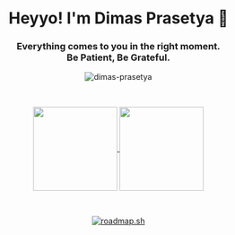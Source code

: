 <h1 align="center">Heyyo! I'm Dimas Prasetya 👋</h1>
<h3 align="center">Everything comes to you in the right moment.<br>Be Patient, Be Grateful.</h3>

<p align="center">
  <img src="https://komarev.com/ghpvc/?username=dimas-prasetya" alt="dimas-prasetya" />
</p>

<br>

<p align="center">
  <a href="https://github.com/dimas-prasetya/github-readme-stats">
    <img height=150 align="center" src="https://github-readme-stats.vercel.app/api?username=dimas-prasetya&rank_icon=github&show_icons=true" />
  </a>
  
  <a href="https://github.com/dimas-prasetya/convoychat">
    <img height=150 align="center" src="https://github-readme-stats.vercel.app/api/top-langs?username=dimas-prasetya&layout=compact&langs_count=8&card_width=320" />
  </a>
</p>

<br>

<p align="center">
  <a href="https://roadmap.sh"><img src="https://roadmap.sh/card/wide/665d3191b998f3b3c75dec9b?variant=dark" alt="roadmap.sh"/></a>
</p>
<!--
**Dimas-Prasetya/Dimas-Prasetya** is a ✨ _special_ ✨ repository because its `README.md` (this file) appears on your GitHub profile.

Here are some ideas to get you started:

- 🔭 I’m currently working on ...
- 🌱 I’m currently learning ...
- 👯 I’m looking to collaborate on ...
- 🤔 I’m looking for help with ...
- 💬 Ask me about ...
- 📫 How to reach me: ...
- 😄 Pronouns: ...
- ⚡ Fun fact: ...
-->
